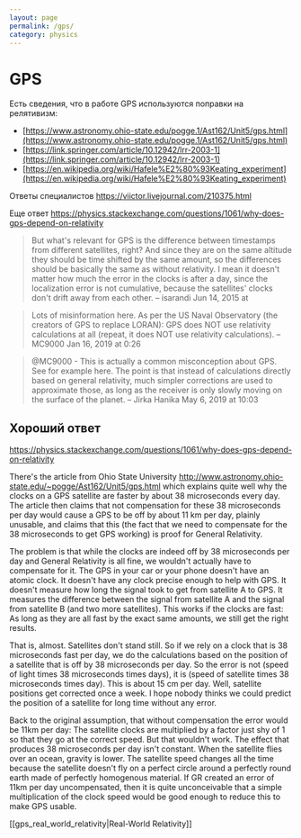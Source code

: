 ```yaml
---
layout: page
permalink: /gps/
category: physics
---
```


# GPS

Есть сведения, что в работе GPS используются поправки на релятивизм:

- [https://www.astronomy.ohio-state.edu/pogge.1/Ast162/Unit5/gps.html](https://www.astronomy.ohio-state.edu/pogge.1/Ast162/Unit5/gps.html)
- [https://link.springer.com/article/10.12942/lrr-2003-1](https://link.springer.com/article/10.12942/lrr-2003-1)
- [https://en.wikipedia.org/wiki/Hafele%E2%80%93Keating_experiment](https://en.wikipedia.org/wiki/Hafele%E2%80%93Keating_experiment)


Ответы специалистов https://viictor.livejournal.com/210375.html

Еще ответ https://physics.stackexchange.com/questions/1061/why-does-gps-depend-on-relativity

> But what's relevant for GPS is the difference between timestamps from different satellites, right? And since they are on the same altitude they should be time shifted by the same amount, so the differences should be basically the same as without relativity. I mean it doesn't matter how much the error in the clocks is after a day, since the localization error is not cumulative, because the satellites' clocks don't drift away from each other. – 
isarandi Jun 14, 2015 at 

> Lots of misinformation here. As per the US Naval Observatory (the creators of GPS to replace LORAN): GPS does NOT use relativity calculations at all (repeat, it does NOT use relativity calculations). – 
MC9000  Jan 16, 2019 at 0:26

> @MC9000 - This is actually a common misconception about GPS. See for example here. The point is that instead of calculations directly based on general relativity, much simpler corrections are used to approximate those, as long as the receiver is only slowly moving on the surface of the planet. – 
Jirka Hanika May 6, 2019 at 10:03



## Хороший ответ

https://physics.stackexchange.com/questions/1061/why-does-gps-depend-on-relativity

There's the article from Ohio State University http://www.astronomy.ohio-state.edu/~pogge/Ast162/Unit5/gps.html which explains quite well why the clocks on a GPS satellite are faster by about 38 microseconds every day. The article then claims that not compensation for these 38 microseconds per day would cause a GPS to be off by about 11 km per day, plainly unusable, and claims that this (the fact that we need to compensate for the 38 microseconds to get GPS working) is proof for General Relativity.

The problem is that while the clocks are indeed off by 38 microseconds per day and General Relativity is all fine, we wouldn't actually have to compensate for it. The GPS in your car or your phone doesn't have an atomic clock. It doesn't have any clock precise enough to help with GPS. It doesn't measure how long the signal took to get from satellite A to GPS. It measures the difference between the signal from satellite A and the signal from satellite B (and two more satellites). This works if the clocks are fast: As long as they are all fast by the exact same amounts, we still get the right results.

That is, almost. Satellites don't stand still. So if we rely on a clock that is 38 microseconds fast per day, we do the calculations based on the position of a satellite that is off by 38 microseconds per day. So the error is not (speed of light times 38 microseconds times days), it is (speed of satellite times 38 microseconds times day). This is about 15 cm per day. Well, satellite positions get corrected once a week. I hope nobody thinks we could predict the position of a satellite for long time without any error.

Back to the original assumption, that without compensation the error would be 11km per day: The satellite clocks are multiplied by a factor just shy of 1 so that they go at the correct speed. But that wouldn't work. The effect that produces 38 microseconds per day isn't constant. When the satellite flies over an ocean, gravity is lower. The satellite speed changes all the time because the satellite doesn't fly on a perfect circle around a perfectly round earth made of perfectly homogenous material. If GR created an error of 11km per day uncompensated, then it is quite unconceivable that a simple multiplication of the clock speed would be good enough to reduce this to make GPS usable.

[[gps_real_world_relativity|Real-World Relativity]]

